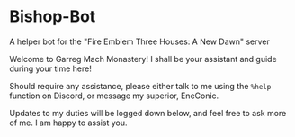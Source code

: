 # Bishop-Bot
A helper bot for the "Fire Emblem Three Houses: A New Dawn" server

Welcome to Garreg Mach Monastery! I shall be your assistant and guide during your time here!

Should require any assistance, please either talk to me using the `%help` function on Discord, or message my superior, EneConic.

Updates to my duties will be logged down below, and feel free to ask more of me. I am happy to assist you.
